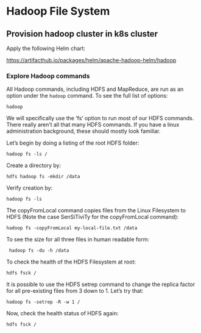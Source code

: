 # Hadoop File System

## Provision hadoop cluster in k8s cluster

Apply the following Helm chart: 

https://artifacthub.io/packages/helm/apache-hadoop-helm/hadoop

### Explore Hadoop commands

All Hadoop commands, including HDFS and MapReduce, are run as an option under the `hadoop` command. To see the full list of options:

```shell
hadoop
```

We will specifically use the ‘fs’ option to run most of our HDFS commands.
There really aren’t all that many HDFS commands. If you have a linux administration background, these should mostly look familiar.

Let’s begin by doing a listing of the root HDFS folder:

```shell
hadoop fs -ls /
```

Create a directory by:
```shell
hdfs hadoop fs -mkdir /data
```

Verify creation by:

```shell
hadoop fs -ls
```

The copyFromLocal command copies files from the Linux Filesystem to HDFS (Note the case SenSiTiviTy for the copyFromLocal command):

```shell
hadoop fs -copyFromLocal my-local-file.txt /data
```

To see the size for all three files in human readable form:

```shell
 hadoop fs -du -h /data
```

To check the health of the HDFS Filesystem at root:

```shell
hdfs fsck /
```

It is possible to use the HDFS setrep command to change the replica factor for all pre-existing files from 3 down to 1. Let’s try that:
```shell
hadoop fs -setrep -R -w 1 /
```

Now, check the health status of HDFS again:

```shell
hdfs fsck /
```


